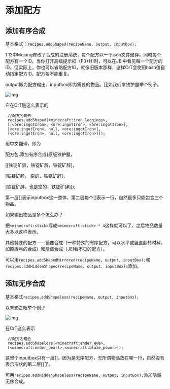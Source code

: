 # 添加配方

## 添加有序合成

基本格式：`recipes.addShaped(recipeName, output, inputbox);`

1.12中Mojang修改了合成的注册系统，每个配方以一个json文件储存，同时每个配方有一个ID。当你打开高级提示框（F3+H\)时，可以在JEI中看见每一个配方的ID。但实际上，你也可以省略配方ID，就像旧版本那样，这样CrT会使用hash值自动指定配方ID。配方名不能重复。

output即为配方输出。inputbox即为需要的物品。比如我们拿铁护腿举个例子。

![img](https://i.loli.net/2019/08/11/2cLOkKTdjmiM81w.png)

它在CrT是这么表示的

```text
 //配方名略去
 recipes.addShaped(<minecraft:iron_leggings>,
 [[<ore:ingotIron>, <ore:ingotIron>, <ore:ingotIron>],
 [<ore:ingotIron>, null, <ore:ingotIron>],
 [<ore:ingotIron>, null, <ore:ingotIron>]]);
```

用中文翻译，即为

配方包.添加有序合成\(原版铁护腿，

\[\[铁锭矿辞，铁锭矿辞，铁锭矿辞\]，

\[铁锭矿辞， 空的，铁锭矿辞\]，

\[铁锭矿辞，也是空的，铁锭矿辞\]\]\);

第一层\[\]表示inputbox这一整体，第二层每个\[\]表示一行，自然最多只能包含三个物品。

如果输出物品是多个怎么办？

把`<minecraft:stick>`写成`<minecraft:stick> * 4`这样就可以了。之后物品数量大多以这样表示。

其他特殊的配方——镜像合成（一种特殊的有序配方，可以水平或竖直翻转材料，如原版弓的合成）和隐藏合成（JEI看不见的配方）。

可以用`recipes.addShapedMirrored(recipeName, output, inputBox);`和`recipes.addHiddenShaped(recipeName, output, inputBox);`添加。

## **添加无序合成**

基本格式`recipes.addShapeless(recipeName, output, inputbox);`

以末影之眼举个例子

![img](https://i.loli.net/2019/08/11/LlFrkM3RnWSdVCa.png)

在CrT这么表示

```text
 //配方名略去
 recipes.addShapeless(<minecraft:ender_eye>,
 [<minecraft:ender_pearl>,<minecraft:blaze_power>]);
```

这里个inputbox只有一层\[\]，因为是无序配方，无所谓物品放在哪一行，自然没有表示形状的第二层\[\]了。

可用`recipes.addHiddenShapeless(recipeName, output, inputBox);`添加隐藏无序合成。
